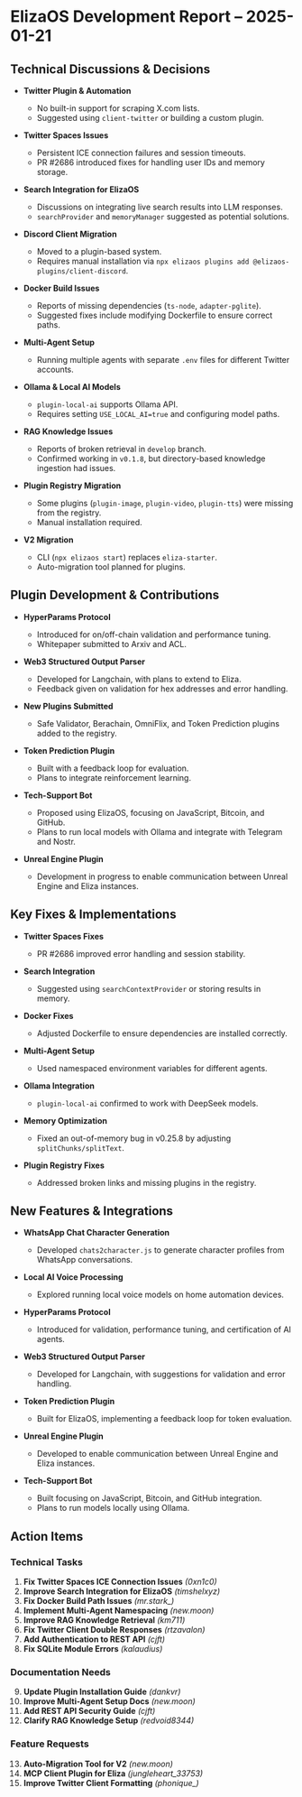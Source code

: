 # ElizaOS Development Report – 2025-01-21  

## Technical Discussions & Decisions  

- **Twitter Plugin & Automation**  
  - No built-in support for scraping X.com lists.  
  - Suggested using `client-twitter` or building a custom plugin.  

- **Twitter Spaces Issues**  
  - Persistent ICE connection failures and session timeouts.  
  - PR #2686 introduced fixes for handling user IDs and memory storage.  

- **Search Integration for ElizaOS**  
  - Discussions on integrating live search results into LLM responses.  
  - `searchProvider` and `memoryManager` suggested as potential solutions.  

- **Discord Client Migration**  
  - Moved to a plugin-based system.  
  - Requires manual installation via `npx elizaos plugins add @elizaos-plugins/client-discord`.  

- **Docker Build Issues**  
  - Reports of missing dependencies (`ts-node`, `adapter-pglite`).  
  - Suggested fixes include modifying Dockerfile to ensure correct paths.  

- **Multi-Agent Setup**  
  - Running multiple agents with separate `.env` files for different Twitter accounts.  

- **Ollama & Local AI Models**  
  - `plugin-local-ai` supports Ollama API.  
  - Requires setting `USE_LOCAL_AI=true` and configuring model paths.  

- **RAG Knowledge Issues**  
  - Reports of broken retrieval in `develop` branch.  
  - Confirmed working in `v0.1.8`, but directory-based knowledge ingestion had issues.  

- **Plugin Registry Migration**  
  - Some plugins (`plugin-image`, `plugin-video`, `plugin-tts`) were missing from the registry.  
  - Manual installation required.  

- **V2 Migration**  
  - CLI (`npx elizaos start`) replaces `eliza-starter`.  
  - Auto-migration tool planned for plugins.  

## Plugin Development & Contributions  

- **HyperParams Protocol**  
  - Introduced for on/off-chain validation and performance tuning.  
  - Whitepaper submitted to Arxiv and ACL.  

- **Web3 Structured Output Parser**  
  - Developed for Langchain, with plans to extend to Eliza.  
  - Feedback given on validation for hex addresses and error handling.  

- **New Plugins Submitted**  
  - Safe Validator, Berachain, OmniFlix, and Token Prediction plugins added to the registry.  

- **Token Prediction Plugin**  
  - Built with a feedback loop for evaluation.  
  - Plans to integrate reinforcement learning.  

- **Tech-Support Bot**  
  - Proposed using ElizaOS, focusing on JavaScript, Bitcoin, and GitHub.  
  - Plans to run local models with Ollama and integrate with Telegram and Nostr.  

- **Unreal Engine Plugin**  
  - Development in progress to enable communication between Unreal Engine and Eliza instances.  

## Key Fixes & Implementations  

- **Twitter Spaces Fixes**  
  - PR #2686 improved error handling and session stability.  

- **Search Integration**  
  - Suggested using `searchContextProvider` or storing results in memory.  

- **Docker Fixes**  
  - Adjusted Dockerfile to ensure dependencies are installed correctly.  

- **Multi-Agent Setup**  
  - Used namespaced environment variables for different agents.  

- **Ollama Integration**  
  - `plugin-local-ai` confirmed to work with DeepSeek models.  

- **Memory Optimization**  
  - Fixed an out-of-memory bug in v0.25.8 by adjusting `splitChunks/splitText`.  

- **Plugin Registry Fixes**  
  - Addressed broken links and missing plugins in the registry.  

## New Features & Integrations  

- **WhatsApp Chat Character Generation**  
  - Developed `chats2character.js` to generate character profiles from WhatsApp conversations.  

- **Local AI Voice Processing**  
  - Explored running local voice models on home automation devices.  

- **HyperParams Protocol**  
  - Introduced for validation, performance tuning, and certification of AI agents.  

- **Web3 Structured Output Parser**  
  - Developed for Langchain, with suggestions for validation and error handling.  

- **Token Prediction Plugin**  
  - Built for ElizaOS, implementing a feedback loop for token evaluation.  

- **Unreal Engine Plugin**  
  - Developed to enable communication between Unreal Engine and Eliza instances.  

- **Tech-Support Bot**  
  - Built focusing on JavaScript, Bitcoin, and GitHub integration.  
  - Plans to run models locally using Ollama.  

## Action Items  

### Technical Tasks  
1. **Fix Twitter Spaces ICE Connection Issues** *(0xn1c0)*  
2. **Improve Search Integration for ElizaOS** *(timshelxyz)*  
3. **Fix Docker Build Path Issues** *(mr.stark_)*  
4. **Implement Multi-Agent Namespacing** *(new.moon)*  
5. **Improve RAG Knowledge Retrieval** *(km711)*  
6. **Fix Twitter Client Double Responses** *(rtzavalon)*  
7. **Add Authentication to REST API** *(cjft)*  
8. **Fix SQLite Module Errors** *(kalaudius)*  

### Documentation Needs  
9. **Update Plugin Installation Guide** *(dankvr)*  
10. **Improve Multi-Agent Setup Docs** *(new.moon)*  
11. **Add REST API Security Guide** *(cjft)*  
12. **Clarify RAG Knowledge Setup** *(redvoid8344)*  

### Feature Requests  
13. **Auto-Migration Tool for V2** *(new.moon)*  
14. **MCP Client Plugin for Eliza** *(jungleheart_33753)*  
15. **Improve Twitter Client Formatting** *(phonique_)*  